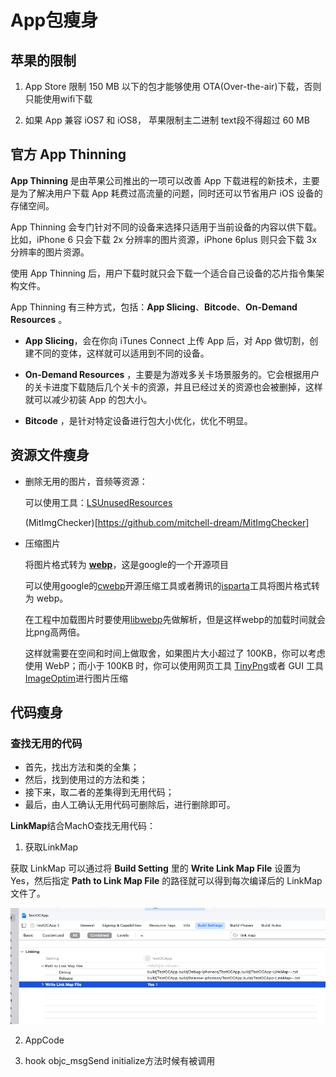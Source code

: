 # App包瘦身

## 苹果的限制

1. App Store 限制 150 MB 以下的包才能够使用 OTA(Over-the-air)下载，否则只能使用wifi下载

2. 如果 App 兼容 iOS7 和 iOS8， 苹果限制主二进制 text段不得超过 60 MB


## 官方 App Thinning

**App Thinning** 是由苹果公司推出的一项可以改善 App 下载进程的新技术，主要是为了解决用户下载 App 耗费过高流量的问题，同时还可以节省用户 iOS 设备的存储空间。

App Thinning 会专门针对不同的设备来选择只适用于当前设备的内容以供下载。比如，iPhone 6 只会下载 2x 分辨率的图片资源，iPhone 6plus 则只会下载 3x 分辨率的图片资源。

使用 App Thinning 后，用户下载时就只会下载一个适合自己设备的芯片指令集架构文件。


App Thinning 有三种方式，包括：**App Slicing**、**Bitcode**、**On-Demand Resources** 。


- **App Slicing**，会在你向 iTunes Connect 上传 App 后，对 App 做切割，创建不同的变体，这样就可以适用到不同的设备。

- **On-Demand Resources**
，主要是为游戏多关卡场景服务的。它会根据用户的关卡进度下载随后几个关卡的资源，并且已经过关的资源也会被删掉，这样就可以减少初装 App 的包大小。

- **Bitcode** ，是针对特定设备进行包大小优化，优化不明显。


## 资源文件瘦身

- 删除无用的图片，音频等资源：
  
  可以使用工具：[LSUnusedResources](https://github.com/tinymind/LSUnusedResources)

  (MitImgChecker)[https://github.com/mitchell-dream/MitImgChecker]


- 压缩图片

   将图片格式转为 [**webp**](https://developers.google.com/speed/webp/)，这是google的一个开源项目

   可以使用google的[cwebp](https://developers.google.com/speed/webp/docs/precompiled)开源压缩工具或者腾讯的[isparta](http://isparta.github.io/)工具将图片格式转为 webp。

   在工程中加载图片时要使用[libwebp](https://github.com/carsonmcdonald/WebP-iOS-example)先做解析，但是这样webp的加载时间就会比png高两倍。

   这样就需要在空间和时间上做取舍，如果图片大小超过了 100KB，你可以考虑使用 WebP；而小于 100KB 时，你可以使用网页工具 [TinyPng](https://tinypng.com/)或者 GUI 工具[ImageOptim](https://imageoptim.com/mac)进行图片压缩


## 代码瘦身

### 查找无用的代码

- 首先，找出方法和类的全集；
- 然后，找到使用过的方法和类；
- 接下来，取二者的差集得到无用代码；
- 最后，由人工确认无用代码可删除后，进行删除即可。


**LinkMap**结合MachO查找无用代码：

1. 获取LinkMap

获取 LinkMap 可以通过将 **Build Setting** 里的 **Write Link Map File** 设置为 Yes，然后指定 **Path to Link Map File** 的路径就可以得到每次编译后的 LinkMap 文件了。

![](https://github.com/existorlive/existorlivepic/raw/master/%E6%88%AA%E5%B1%8F2021-08-29%20%E4%B8%8B%E5%8D%884.16.02.png)



2. AppCode


3. hook objc_msgSend initialize方法时候有被调用






